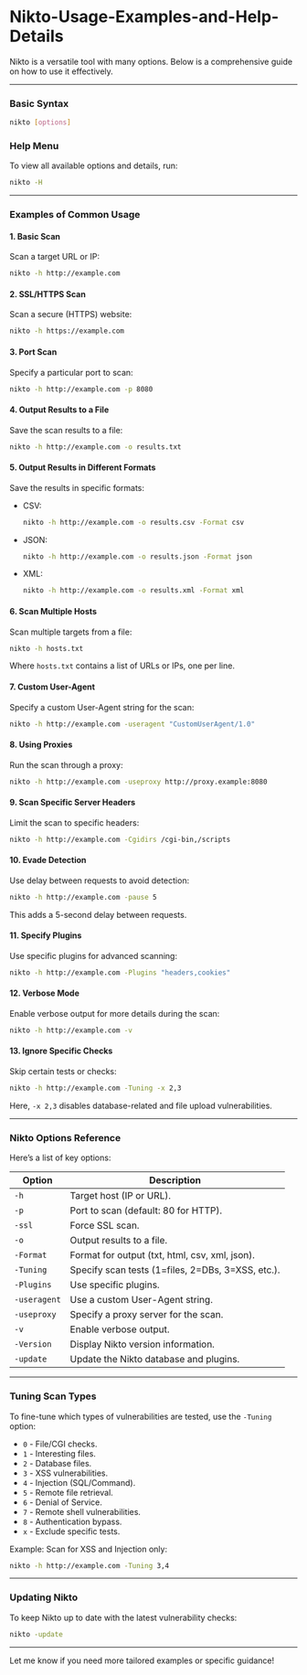 # Nikto-Usage-Examples-and-Help-Details

Nikto is a versatile tool with many options. Below is a comprehensive guide on how to use it effectively.

---

### **Basic Syntax**
```bash
nikto [options]
```

### **Help Menu**
To view all available options and details, run:
```bash
nikto -H
```

---

### **Examples of Common Usage**

#### 1. **Basic Scan**
Scan a target URL or IP:
```bash
nikto -h http://example.com
```

#### 2. **SSL/HTTPS Scan**
Scan a secure (HTTPS) website:
```bash
nikto -h https://example.com
```

#### 3. **Port Scan**
Specify a particular port to scan:
```bash
nikto -h http://example.com -p 8080
```

#### 4. **Output Results to a File**
Save the scan results to a file:
```bash
nikto -h http://example.com -o results.txt
```

#### 5. **Output Results in Different Formats**
Save the results in specific formats:
- CSV:
  ```bash
  nikto -h http://example.com -o results.csv -Format csv
  ```
- JSON:
  ```bash
  nikto -h http://example.com -o results.json -Format json
  ```
- XML:
  ```bash
  nikto -h http://example.com -o results.xml -Format xml
  ```

#### 6. **Scan Multiple Hosts**
Scan multiple targets from a file:
```bash
nikto -h hosts.txt
```
Where `hosts.txt` contains a list of URLs or IPs, one per line.

#### 7. **Custom User-Agent**
Specify a custom User-Agent string for the scan:
```bash
nikto -h http://example.com -useragent "CustomUserAgent/1.0"
```

#### 8. **Using Proxies**
Run the scan through a proxy:
```bash
nikto -h http://example.com -useproxy http://proxy.example:8080
```

#### 9. **Scan Specific Server Headers**
Limit the scan to specific headers:
```bash
nikto -h http://example.com -Cgidirs /cgi-bin,/scripts
```

#### 10. **Evade Detection**
Use delay between requests to avoid detection:
```bash
nikto -h http://example.com -pause 5
```
This adds a 5-second delay between requests.

#### 11. **Specify Plugins**
Use specific plugins for advanced scanning:
```bash
nikto -h http://example.com -Plugins "headers,cookies"
```

#### 12. **Verbose Mode**
Enable verbose output for more details during the scan:
```bash
nikto -h http://example.com -v
```

#### 13. **Ignore Specific Checks**
Skip certain tests or checks:
```bash
nikto -h http://example.com -Tuning -x 2,3
```
Here, `-x 2,3` disables database-related and file upload vulnerabilities.

---

### **Nikto Options Reference**

Here’s a list of key options:

| Option         | Description                                                                 |
|----------------|-----------------------------------------------------------------------------|
| `-h`           | Target host (IP or URL).                                                   |
| `-p`           | Port to scan (default: 80 for HTTP).                                       |
| `-ssl`         | Force SSL scan.                                                            |
| `-o`           | Output results to a file.                                                 |
| `-Format`      | Format for output (txt, html, csv, xml, json).                             |
| `-Tuning`      | Specify scan tests (1=files, 2=DBs, 3=XSS, etc.).                         |
| `-Plugins`     | Use specific plugins.                                                     |
| `-useragent`   | Use a custom User-Agent string.                                           |
| `-useproxy`    | Specify a proxy server for the scan.                                      |
| `-v`           | Enable verbose output.                                                   |
| `-Version`     | Display Nikto version information.                                        |
| `-update`      | Update the Nikto database and plugins.                                    |

---

### **Tuning Scan Types**

To fine-tune which types of vulnerabilities are tested, use the `-Tuning` option:
- `0` - File/CGI checks.
- `1` - Interesting files.
- `2` - Database files.
- `3` - XSS vulnerabilities.
- `4` - Injection (SQL/Command).
- `5` - Remote file retrieval.
- `6` - Denial of Service.
- `7` - Remote shell vulnerabilities.
- `8` - Authentication bypass.
- `x` - Exclude specific tests.

Example: Scan for XSS and Injection only:
```bash
nikto -h http://example.com -Tuning 3,4
```

---

### **Updating Nikto**
To keep Nikto up to date with the latest vulnerability checks:
```bash
nikto -update
```

---

Let me know if you need more tailored examples or specific guidance!
